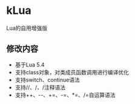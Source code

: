 # kLua
Lua的自用增强版

## 修改内容
* 基于Lua 5.4
* 支持class对象，对类成员函数调用进行编译优化
* 支持switch、continue语法
* 支持//、/*、*/注释语法
* 支持++、--、+=、-=、*=、/=自运算语法




